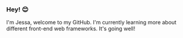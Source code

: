 ### Hey! 😊

I'm Jessa, welcome to my GitHub.
I'm currently learning more about different front-end web frameworks.
It's going well!

